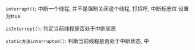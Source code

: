 `interrupt()`; 中断一个线程, 并不是强制关闭这个线程, 打招呼, 中断标志位 设置为true

`isInterrupt()`: 判定当前线程是否处于中断状态

`static方法interrupted()`: 判断当前线程是否处于中断状态, 中























